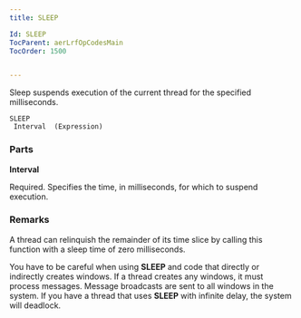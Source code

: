 ```yaml
---
title: SLEEP

Id: SLEEP
TocParent: aerLrfOpCodesMain
TocOrder: 1500


---
```


Sleep suspends execution of the current thread for the specified milliseconds.

```
SLEEP 
 Interval  (Expression)
```

### Parts

**Interval** 

Required. Specifies the time, in milliseconds, for which to suspend execution.


### Remarks
A thread can relinquish the remainder of its time slice by calling this function with a sleep time of zero milliseconds. 

You have to be careful when using **SLEEP** and code that directly or indirectly creates windows. If a thread creates any windows, it must process messages. Message broadcasts are sent to all windows in the system. If you have a thread that uses **SLEEP** with infinite delay, the system will deadlock. 
